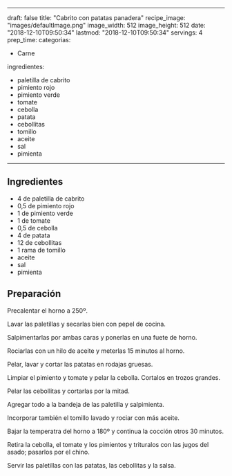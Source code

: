 
---
draft: false
title: "Cabrito con patatas panadera"
recipe_image: "images/defaultImage.png"
image_width: 512
image_height: 512
date: "2018-12-10T09:50:34"
lastmod: "2018-12-10T09:50:34"
servings: 4
prep_time: 
categorias:
  - Carne

ingredientes:
  - paletilla de cabrito
  - pimiento rojo
  - pimiento verde
  - tomate
  - cebolla
  - patata
  - cebollitas
  - tomillo
  - aceite
  - sal
  - pimienta
---

## Ingredientes
- 4  de paletilla de cabrito
- 0,5  de pimiento rojo
- 1  de pimiento verde
- 1  de tomate
- 0,5  de cebolla
- 4  de patata
- 12  de cebollitas
- 1 rama de tomillo
- aceite
- sal
- pimienta

## Preparación
Precalentar el horno a 250º.

Lavar las paletillas y secarlas bien con pepel de cocina.

Salpimentarlas por ambas caras y ponerlas en una fuete de horno.

Rociarlas con un hilo de aceite y meterlas 15 minutos al horno.

Pelar, lavar y cortar las patatas en rodajas gruesas.

Limpiar el pimiento y tomate y pelar la cebolla. Cortalos en trozos grandes.

Pelar las cebollitas y cortarlas por la mitad.

Agregar todo a la bandeja de las paletilla y salpimienta.

Incorporar también el tomillo lavado y rociar con más aceite.

Bajar la temperatra del horno a 180º y continua la cocción otros 30 minutos.

Retira la cebolla, el tomate y los pimientos y trituralos con las jugos del asado; pasarlos por el chino.

Servir las paletillas con las patatas, las cebollitas y la salsa.


